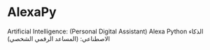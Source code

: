# AlexaPy
Artificial Intelligence: (Personal Digital Assistant) Alexa Python الذكاء الاصطناعي: (المساعد الرقمي الشخصي)

